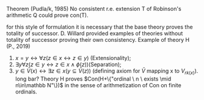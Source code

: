 
Theorem (Pudla/k, 1985)
No consistent r.e. extension T of Robinson's arithmetic Q could prove con(T).

for this style of formulation it is necessary that the base theory proves the totality of successor. 
D. Willard provided examples of theories without totality of successor proving their own consistency.
Example of theory H (P., 2019)
1. $x=y \leftrightarrow \forall z (z\in x\leftrightarrow z\in y)$ (Extensionality);
2. $\exists y\forall z(z\in y\leftrightarrow z\in x\wedge \phi(z))$(Separation);
3. $y\in\bar{V}(x)\leftrightarrow \exists z\in x(y\subseteq \bar{V}(z))$ (defining axiom for $\bar{V}$ mapping x to $V_{rk(x)}$). long bar?
Theory H proves $Con(H+\{"ordinal \ n \ exists \mid n\in\mathbb N"\})$ in the sense of arithmetization of Con on finite ordinals.